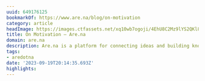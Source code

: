```yaml
---
uuid: 649176125
bookmarkOf: https://www.are.na/blog/on-motivation
category: article
headImage: https://images.ctfassets.net/xq10wb7ogoji/4EhU8C2Mz9lYS2QKl8gONO/48b3d18c69e413956fb0675bba6fa8b8/image2.jpg?w=500
title: On Motivation — Are.na
domain: are.na
description: Are.na is a platform for connecting ideas and building knowledge.
tags:
- aredotna
date: '2023-09-19T20:14:35.693Z'
highlights: 
---
```



